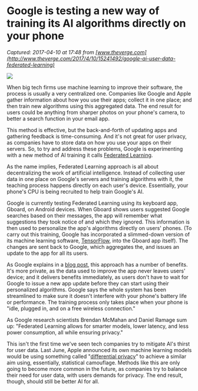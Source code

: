 # Google is testing a new way of training its AI algorithms directly on your phone

_Captured: 2017-04-10 at 17:48 from [www.theverge.com](http://www.theverge.com/2017/4/10/15241492/google-ai-user-data-federated-learning)_

![](https://cdn0.vox-cdn.com/thumbor/xd1skv5i709AdwcVFtt3vPVJVg4=/0x0:2040x1360/1200x800/filters:focal\(857x517:1183x843\)/cdn0.vox-cdn.com/uploads/chorus_image/image/54165861/jbareham_160926_1228_0389.0.0.jpg)

When big tech firms use machine learning to improve their software, the process is usually a very centralized one. Companies like Google and Apple gather information about how you use their apps; collect it in one place; and then train new algorithms using this aggregated data. The end result for users could be anything from sharper photos on your phone's camera, to better a search function in your email app.

This method is effective, but the back-and-forth of updating apps and gathering feedback is time-consuming. And it's not great for user privacy, as companies have to store data on how you use your apps on their servers. So, to try and address these problems, Google is experimenting with a new method of AI training it calls [Federated Learning](https://research.googleblog.com/2017/04/federated-learning-collaborative.html).

As the name implies, Federated Learning approach is all about decentralizing the work of artificial intelligence. Instead of collecting user data in one place on Google's servers and training algorithms with it, the teaching process happens directly on each user's device. Essentially, your phone's CPU is being recruited to help train Google's AI.

Google is currently testing Federated Learning using its keyboard app, Gboard, on Android devices. When Gboard shows users suggested Google searches based on their messages, the app will remember what suggestions they took notice of and which they ignored. This information is then used to personalize the app's algorithms directly on users' phones. (To carry out this training, Google has incorporated a slimmed-down version of its machine learning software, [TensorFlow](http://www.theverge.com/2015/11/9/9696020/google-machine-learning-tensorflow-open-source), into the Gboard app itself). The changes are sent back to Google, which aggregates the, and issues an update to the app for all its users.

As Google explains in a [blog post](https://research.googleblog.com/2017/04/federated-learning-collaborative.html), this approach has a number of benefits. It's more private, as the data used to improve the app never leaves users' device; and it delivers benefits immediately, as users don't have to wait for Google to issue a new app update before they can start using their personalized algorithms. Google says the whole system has been streamlined to make sure it doesn't interfere with your phone's battery life or performance. The training process only takes place when your phone is "idle, plugged in, and on a free wireless connection."

As Google research scientists Brendan McMahan and Daniel Ramage sum up: "Federated Learning allows for smarter models, lower latency, and less power consumption, all while ensuring privacy."

This isn't the first time we've seen tech companies try to mitigate AI's thirst for user data. Last June, Apple announced its own machine learning models would be using something called "[differential privacy](http://www.theverge.com/2016/6/17/11957782/apple-differential-privacy-ios-10-wwdc-2016)" to achieve a similar aim using, essentially, statistical camouflage. Methods like this are only going to become more common in the future, as companies try to balance their need for user data, with users demands for privacy. The end result, though, should still be better AI for all.
